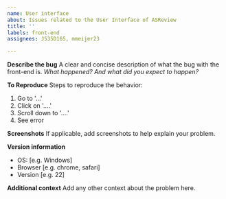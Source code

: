 ```yaml
---
name: User interface
about: Issues related to the User Interface of ASReview
title: ''
labels: front-end
assignees: J535D165, mmeijer23

---
```


**Describe the bug**
A clear and concise description of what the bug with the front-end is.
*What happened? And what did you expect to happen?*

**To Reproduce**
Steps to reproduce the behavior:
1. Go to '...'
2. Click on '....'
3. Scroll down to '....'
4. See error


**Screenshots**
If applicable, add screenshots to help explain your problem.

**Version information**
 - OS: [e.g. Windows]
 - Browser [e.g. chrome, safari]
 - Version [e.g. 22]

**Additional context**
Add any other context about the problem here.

